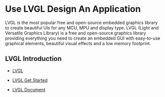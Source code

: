 # Use LVGL Design An Application
LVGL is the most popular free and open-source embedded graphics library to create beautiful UIs for any MCU, MPU and display type. LVGL (Light and Versatile Graphics Library) is a free and open-source graphics library providing everything you need to create an embedded GUI with easy-to-use graphical elements, beautiful visual effects and a low memory footprint.

## LVGL Introduction
- [LVGL](https://lvgl.io/) 

- [LVGL Get Started](https://lvgl.io/get-started) 

- [LVGL Document](https://docs.lvgl.io/master/intro/index.html) 


























